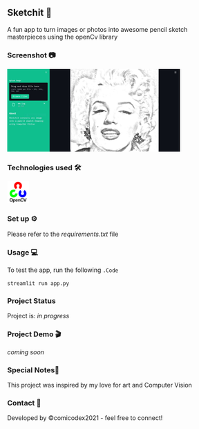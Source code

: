 ## Sketchit 🎨
A fun app to turn images or photos into awesome pencil sketch masterpieces using the openCv library

### Screenshot 📷
[<img src="static\img\sketchitScreen.JPG" width=400/>](static\img\sketchitScreen.JPG)

### Technologies used 🛠
[<img src="static\img\opencvlogo.png" width=50/>](static\img\opencvlogo.png)

### Set up ⚙
Please refer to the _requirements.txt_ file

### Usage 💻
To test the app, run the following  `.Code`
```
streamlit run app.py
```

### Project Status ###
Project is: _in progress_

### Project Demo 🎬
*coming soon*

### Special Notes📜
This project was inspired by my love for art and Computer Vision

### Contact 📧
Developed by &copy;comicodex2021 - feel free to connect!